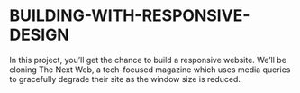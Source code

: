 # BUILDING-WITH-RESPONSIVE-DESIGN
In this project, you’ll get the chance to build a responsive website. We’ll be cloning The Next Web, a tech-focused magazine which uses media queries to gracefully degrade their site as the window size is reduced.
